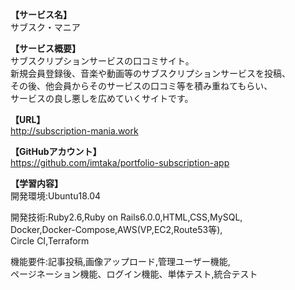 **【サービス名】**  
サブスク・マニア

**【サービス概要】**  
サブスクリプションサービスの口コミサイト。  
新規会員登録後、音楽や動画等のサブスクリプションサービスを投稿、  
その後、他会員からそのサービスの口コミ等を積み重ねてもらい、  
サービスの良し悪しを広めていくサイトです。  

**【URL】**  
http://subscription-mania.work

**【GitHubアカウント】**  
https://github.com/imtaka/portfolio-subscription-app

**【学習内容】**  
開発環境:Ubuntu18.04

開発技術:Ruby2.6,Ruby on Rails6.0.0,HTML,CSS,MySQL,  
Docker,Docker-Compose,AWS(VP,EC2,Route53等),  
Circle CI,Terraform

機能要件:記事投稿,画像アップロード,管理ユーザー機能,  
ページネーション機能、ログイン機能、単体テスト,統合テスト